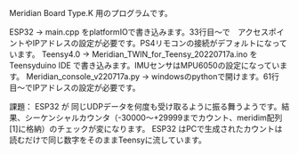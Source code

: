 Meridian Board Type.K 用のプログラムです。

ESP32 → main.cpp をplatformIOで書き込みます。33行目〜で　アクセスポイントやIPアドレスの設定が必要です。PS4リモコンの接続がデフォルトになっています。
Teensy4.0 → Meridian_TWIN_for_Teensy_20220717a.ino を Teensyduino IDE で書き込みます。IMUセンサはMPU6050の設定になっています。
Meridian_console_v220717a.py → windowsのpythonで開けます。61行目〜でIPアドレスの設定が必要です。

課題：
ESP32 が 同じUDPデータを何度も受け取るように振る舞うようです。結果、シーケンシャルカウンタ（-30000〜+29999までカウント、meridim配列[1]に格納）のチェックが変になります。
ESP32 はPCで生成されたカウントは読むだけで同じ数字をそのままTeensyに流しています。
